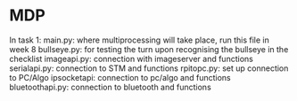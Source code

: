 # MDP

In task 1:
main.py: where multiprocessing will take place, run this file in week 8
bullseye.py: for testing the turn upon recognising the bullseye in the checklist
imageapi.py: connection with imageserver and functions
serialapi.py: connection to STM and functions
rpitopc.py: set up connection to PC/Algo
ipsocketapi: connection to pc/algo and functions
bluetoothapi.py: connection to bluetooth and functions
